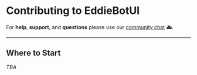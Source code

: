 # Contributing to EddieBotUI

For **help**, **support**, and **questions** please use our [community chat](https://discord.com/invite/jZQs6Wu) 🚑.

---

## Where to Start
*TBA*
